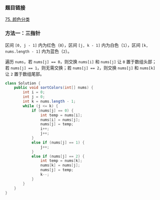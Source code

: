 ### 题目链接
[75. 颜色分类](https://leetcode.cn/problems/sort-colors)

### 方法一：三指针
区间 `[0, j - 1]` 内为红色（`0`），区间 `[j, k - 1]` 内为白色（`1`），区间 `[k, nums.length - 1]` 内为蓝色（`2`）。

遍历 `nums`，若 `nums[j] == 0`，则交换 `nums[i]` 和 `nums[j]` 让 `0` 置于数组头部；若 `nums[j] == 1`，则无需交换；若 `nums[j] == 2`，则交换 `nums[j]` 和 `nums[k]` 让 `2` 置于数组尾部。

```Java
class Solution {
    public void sortColors(int[] nums) {
        int i = 0;
        int j = 0;
        int k = nums.length - 1;
        while (j <= k) {
            if (nums[j] == 0) {
                int temp = nums[i];
                nums[i] = nums[j];
                nums[j] = temp;
                i++;
                j++;
            }
            else if (nums[j] == 1) {
                j++;
            }
            else if (nums[j] == 2) {
                int temp = nums[k];
                nums[k] = nums[j];
                nums[j] = temp;
                k--;
            }
        }
    }
}
```